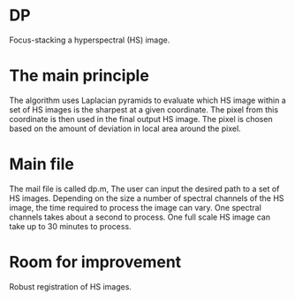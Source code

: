 # DP

Focus-stacking a hyperspectral (HS) image.

# The main principle

The algorithm uses Laplacian pyramids to evaluate which HS image within a set of HS images is the sharpest at a given coordinate. The pixel from this coordinate is then used in the final output HS image. The pixel is chosen based on the amount of deviation in local area around the pixel.


# Main file

The mail file is called dp.m, The user can input the desired path to a set of HS images. Depending on the size a number of spectral channels of the HS image, the time required to process the image can vary. One spectral channels takes about a second to process. One full scale HS image can take up to 30 minutes to process.

# Room for improvement

Robust registration of HS images.
